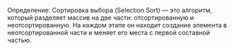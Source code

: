 Определение:
Сортировка выбора (Selection Sort) — это алгоритм, который разделяет массив на две части: отсортированную и неотсортированную. На каждом этапе он находит создание элемента в неотсортированной части и меняет его места с первой составной частью.
